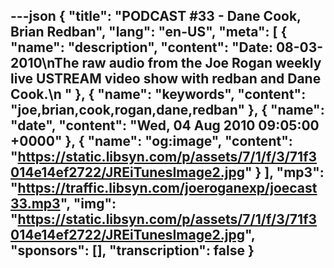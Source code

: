 ---json
{
  "title": "PODCAST #33 - Dane Cook, Brian Redban",
  "lang": "en-US",
  "meta": [
    {
      "name": "description",
      "content": "Date: 08-03-2010\nThe raw audio from the Joe Rogan weekly live USTREAM video show with redban and Dane Cook.\n "
    },
    {
      "name": "keywords",
      "content": "joe,brian,cook,rogan,dane,redban"
    },
    {
      "name": "date",
      "content": "Wed, 04 Aug 2010 09:05:00 +0000"
    },
    {
      "name": "og:image",
      "content": "https://static.libsyn.com/p/assets/7/1/f/3/71f3014e14ef2722/JREiTunesImage2.jpg"
    }
  ],
  "mp3": "https://traffic.libsyn.com/joeroganexp/joecast33.mp3",
  "img": "https://static.libsyn.com/p/assets/7/1/f/3/71f3014e14ef2722/JREiTunesImage2.jpg",
  "sponsors": [],
  "transcription": false
}
---
<episode-header />

<timemark seconds="0" />

<transcribe-call-to-action />

<episode-footer />